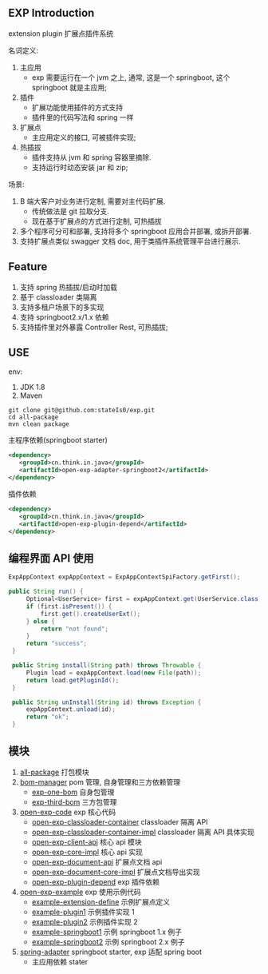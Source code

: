 ## EXP Introduction

extension plugin 扩展点插件系统

名词定义:
1. 主应用
   - exp 需要运行在一个 jvm 之上, 通常, 这是一个 springboot, 这个 springboot 就是主应用;
2. 插件
   - 扩展功能使用插件的方式支持
   - 插件里的代码写法和 spring 一样
3. 扩展点
   - 主应用定义的接口, 可被插件实现;
4. 热插拔
   - 插件支持从 jvm 和 spring 容器里摘除. 
   - 支持运行时动态安装 jar 和 zip;

场景:
1. B 端大客户对业务进行定制, 需要对主代码扩展. 
   - 传统做法是 git 拉取分支.
   - 现在基于扩展点的方式进行定制, 可热插拔
2. 多个程序可分可和部署, 支持将多个 springboot 应用合并部署, 或拆开部署.
3. 支持扩展点类似 swagger 文档 doc, 用于类插件系统管理平台进行展示.

## Feature

1. 支持 spring 热插拔/启动时加载
2. 基于 classloader 类隔离
3. 支持多租户场景下的多实现
4. 支持 springboot2.x/1.x 依赖
5. 支持插件里对外暴露 Controller Rest, 可热插拔;


## USE

env: 

1. JDK 1.8
2. Maven

```shell
git clone git@github.com:stateIs0/exp.git
cd all-package
mvn clean package
```


主程序依赖(springboot starter)
```xml
<dependency>
   <groupId>cn.think.in.java</groupId>
   <artifactId>open-exp-adapter-springboot2</artifactId>
</dependency>
```

插件依赖
```xml
<dependency>
   <groupId>cn.think.in.java</groupId>
   <artifactId>open-exp-plugin-depend</artifactId>
</dependency>
```


## 编程界面 API 使用
```java
ExpAppContext expAppContext = ExpAppContextSpiFactory.getFirst();

public String run() {
     Optional<UserService> first = expAppContext.get(UserService.class).stream().findFirst();
     if (first.isPresent()) {
         first.get().createUserExt();
     } else {
         return "not found";
     }
     return "success";
 }

 public String install(String path) throws Throwable {
     Plugin load = expAppContext.load(new File(path));
     return load.getPluginId();
 }

 public String unInstall(String id) throws Exception {
     expAppContext.unload(id);
     return "ok";
 }
```

## 模块
1. [all-package](all-package) 打包模块
2. [bom-manager](bom-manager) pom 管理, 自身管理和三方依赖管理
   - [exp-one-bom](bom-manager%2Fexp-one-bom) 自身包管理
   - [exp-third-bom](bom-manager%2Fexp-third-bom) 三方包管理
3. [open-exp-code](open-exp-code) exp 核心代码
   - [open-exp-classloader-container](open-exp-code%2Fopen-exp-classloader-container) classloader 隔离 API
   - [open-exp-classloader-container-impl](open-exp-code%2Fopen-exp-classloader-container-impl) classloader 隔离 API 具体实现
   - [open-exp-client-api](open-exp-code%2Fopen-exp-client-api) 核心 api 模块
   - [open-exp-core-impl](open-exp-code%2Fopen-exp-core-impl) 核心 api 实现
   - [open-exp-document-api](open-exp-code%2Fopen-exp-document-api) 扩展点文档 api
   - [open-exp-document-core-impl](open-exp-code%2Fopen-exp-document-core-impl) 扩展点文档导出实现
   - [open-exp-plugin-depend](open-exp-code%2Fopen-exp-plugin-depend) exp 插件依赖
4. [open-exp-example](open-exp-example) exp 使用示例代码
   - [example-extension-define](open-exp-example%2Fexample-extension-define) 示例扩展点定义
   - [example-plugin1](open-exp-example%2Fexample-plugin1) 示例插件实现 1
   - [example-plugin2](open-exp-example%2Fexample-plugin2) 示例插件实现 2
   - [example-springboot1](open-exp-example%2Fexample-springboot1) 示例 springboot 1.x 例子
   - [example-springboot2](open-exp-example%2Fexample-springboot2) 示例 springboot 2.x 例子
5. [spring-adapter](spring-adapter) springboot starter, exp 适配 spring boot
   - 主应用依赖 stater
